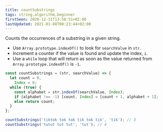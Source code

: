 ```yaml
---
title: countSubstrings
tags: string,algorithm,beginner
firstSeen: 2020-12-31T13:58:51+02:00
lastUpdated: 2021-01-08T00:23:44+02:00
---
```


Counts the occurrences of a substring in a given string.

- Use `Array.prototype.indexOf()` to look for `searchValue` in `str`.
- Increment a counter if the value is found and update the index, `i`.
- Use a `while` loop that will return as soon as the value returned from `Array.prototype.indexOf()` is `-1`.

```js
const countSubstrings = (str, searchValue) => {
  let count = 0,
    Index = 0;
  while (true) {
    const alphabet = str.indexOf(searchValue, Index);
    if (alphabet !== -1) [count, Index] = [count + 1, alphabet + 1];
    else return count;
  }
};
```

```js
countSubstrings('tiktok tok tok tik tok tik', 'tik'); // 3
countSubstrings('tutut tut tut', 'tut'); // 4
```
